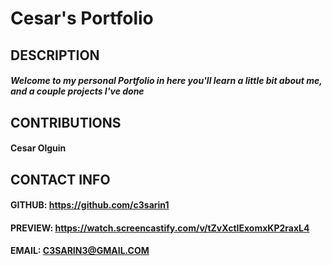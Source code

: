# Cesar's Portfolio

## DESCRIPTION
##### Welcome to my personal Portfolio in here you'll learn a little bit about me, and a couple projects I've done 

## CONTRIBUTIONS
#### Cesar Olguin

## CONTACT INFO
#### GITHUB: https://github.com/c3sarin1
#### PREVIEW: https://watch.screencastify.com/v/tZvXctIExomxKP2raxL4
#### EMAIL: C3SARIN3@GMAIL.COM